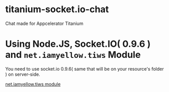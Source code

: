 titanium-socket.io-chat
=======================

Chat made for Appcelerator Titanium

Using Node.JS, Socket.IO( 0.9.6 ) and <code>net.iamyellow.tiws</code> Module
=======================

You need to use socket.io 0.9.6( same that will be on your resource's folder ) on server-side.

[net.iamyellow.tiws module](https://marketplace.appcelerator.com/apps/2825)


